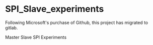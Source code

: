 # SPI_Slave_experiments
Following Microsoft's purchase of Github, this project has migrated to gitlab.

Master Slave SPI Experiments
